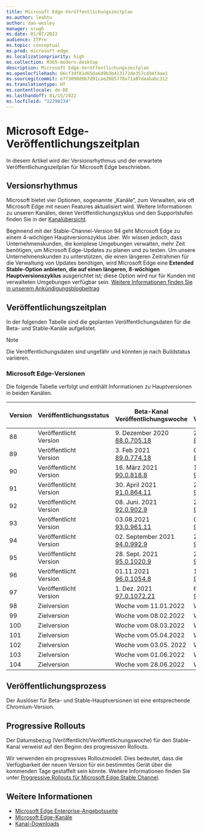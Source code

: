 ```yaml
---
title: Microsoft Edge-Veröffentlichungszeitplan
ms.author: leahtu
author: dan-wesley
manager: srugh
ms.date: 01/07/2022
audience: ITPro
ms.topic: conceptual
ms.prod: microsoft-edge
ms.localizationpriority: high
ms.collection: M365-modern-desktop
description: Microsoft Edge-Veröffentlichungszeitplan
ms.openlocfilehash: 66cf34f81d65da6d9b3b413172de357cd94f4ae1
ms.sourcegitcommit: e7f3098d8b7d91cae20b5778a71a87daababc312
ms.translationtype: HT
ms.contentlocale: de-DE
ms.lasthandoff: 01/15/2022
ms.locfileid: "12298234"
---
```

# <a name="microsoft-edge-release-schedule"></a>Microsoft Edge-Veröffentlichungszeitplan

In diesem Artikel wird der Versionsrhythmus und der erwartete Veröffentlichungszeitplan für Microsoft Edge beschrieben.

## <a name="release-cadence"></a>Versionsrhythmus

Microsoft bietet vier Optionen, sogenannte „Kanäle“, zum Verwalten, wie oft Microsoft Edge mit neuen Features aktualisiert wird. Weitere Informationen zu unseren Kanälen, deren Veröffentlichungszyklus und den Supportstufen finden Sie in der [Kanalübersicht](./microsoft-edge-channels.md#channel-overview).

Beginnend mit der Stable-Channel-Version 94 geht Microsoft Edge zu einem 4-wöchigen Hauptversionszyklus über. Wir wissen jedoch, dass Unternehmenskunden, die komplexe Umgebungen verwalten, mehr Zeit benötigen, um Microsoft Edge-Updates zu planen und zu testen. Um unsere Unternehmenskunden zu unterstützen, die einen längeren Zeitrahmen für die Verwaltung von Updates benötigen, wird Microsoft Edge eine **Extended Stable-Option anbieten, die auf einen längeren, 8-wöchigen Hauptversionszyklus** ausgerichtet ist; diese Option wird nur für Kunden mit verwalteten Umgebungen verfügbar sein. [Weitere Informationen finden Sie in unserem Ankündigungsblogbeitrag](https://blogs.windows.com/msedgedev/2021/07/15/opt-in-extended-stable-release-cycle/)

## <a name="release-schedule"></a>Veröffentlichungszeitplan

In der folgenden Tabelle sind die geplanten Veröffentlichungsdaten für die Beta- und Stable-Kanäle aufgelistet.

> [!NOTE]
> Die Veröffentlichungsdaten sind ungefähr und könnten je nach Buildstatus variieren.

### <a name="microsoft-edge-releases"></a>Microsoft Edge-Versionen

Die folgende Tabelle verfolgt und enthält Informationen zu Hauptversionen in beiden Kanälen.

| Version | Veröffentlichungsstatus | Beta-Kanal<br>Veröffentlichungswoche | Stable-Kanal<br>Veröffentlichungswoche | Erweitert<br> Stable-Kanal<br>Veröffentlichungswoche |
|---------|-----|------|--------|--------|
| 88 | Veröffentlicht<br>Version | 9. Dezember 2020<br>[88.0.705.18](/deployedge/microsoft-edge-relnote-archive-beta-channel#version-88070518-december-9) | 21. Januar 2021<br>[88.0.705.50](/deployedge/microsoft-edge-relnote-archive-stable-channel#version-88070550-january-21)|  |
| 89 | Veröffentlicht<br>Version | 3. Feb 2021<br>[89.0.774.18](/deployedge/microsoft-edge-relnote-archive-beta-channel#version-89077418-february-3) | 08.03.2021<br>[89.0.774.48](/deployedge/microsoft-edge-relnote-archive-stable-channel#version-89077448-march-8) |  |
| 90 | Veröffentlicht<br>Version | 16. März 2021<br>[90.0.818.8](/deployedge/microsoft-edge-relnote-archive-beta-channel#version-9008188-march-16)  | 15. April 2021<BR>[90.0.818.39](/deployedge/microsoft-edge-relnote-archive-stable-channel#version-90081839-april-15) |  |
| 91 | Veröffentlicht<br>Version | 30. April 2021<br>[91.0.864.11](/deployedge/microsoft-edge-relnote-archive-beta-channel#version-91086411-april-30) | 27. Mai 2021<BR>[91.0.864.37](/deployedge/microsoft-edge-relnote-archive-stable-channel#version-91086437-may-27) |  |
| 92 | Veröffentlicht<br>Version | 08. Juni. 2021<br>[92.0.902.9](/deployedge/microsoft-edge-relnote-archive-beta-channel#version-9209029-june-08) | 22. Juli 2021<BR>[92.0.902.55](/deployedge/microsoft-edge-relnote-archive-stable-channel#version-92090255-july-22) |  |
| 93 | Veröffentlicht<br>Version | 03.08.2021<br>[93.0.961.11](/deployedge/microsoft-edge-relnote-beta-channel#version-93096111-August-03) | 02. September 2021<BR>[93.0.961.38](/deployedge/microsoft-edge-relnote-archive-stable-channel#version-93096138-September-02) |  |
| 94 | Veröffentlicht<br>Version | 02. September 2021<br>[94.0.992.9](/deployedge/microsoft-edge-relnote-archive-beta-channel#version-9409929-September-02) | 24. September 2021<BR>[94.0.992.31](/deployedge/microsoft-edge-relnote-archive-stable-channel#version-94099231-September-24) | 24. September 2021<BR>[94.0.992.31](/deployedge/microsoft-edge-relnote-stable-channel#version-94099231-September-24) |
| 95 | Veröffentlicht<br>Version | 28. Sept. 2021<br>[95.0.1020.9](/deployedge/microsoft-edge-relnote-archive-beta-channel#version-95010209-September-28) | 21.10.2021<br>[95.0.1020.30](/deployedge/microsoft-edge-relnote-stable-channel#version-950102030-october-21) | Nicht zutreffend |
| 96 | Veröffentlicht<br>Version  | 01.11.2021<br>[96.0.1054.8](/DeployEdge/microsoft-edge-relnote-beta-channel?branch=pr-en-us-1163#version-96010548-november-1) | 19. Nov. 2021<br>[96.0.1054.29](/deployedge/microsoft-edge-relnote-stable-channel#version-960105429-november-19) | 6. Jan. 2022<br>96.0.1054.72 |
| 97 | Veröffentlicht<br>Version | 1. Dez. 2021<br>[97.0.1072.21](/DeployEdge/microsoft-edge-relnote-beta-channel?branch=pr-en-us-1245#version-970107221-december-1) | 6. Jan. 2022<br>[97.0.1072.55](/deployedge/microsoft-edge-relnote-stable-channel#version-970107255-january-6)| Nicht zutreffend  |
| 98 | Zielversion | Woche vom 11.01.2022 | Woche vom 03.02.2022 | Woche vom 03.02.2022 |
| 99 | Zielversion | Woche vom 08.02.2022 | Woche vom 03.03.2022 | Nicht zutreffend  |
| 100 | Zielversion | Woche vom 08.03.2022 | Woche vom 31.03.2022 | Woche vom 31.03.2022 |
| 101 | Zielversion | Woche vom 05.04.2022 | Woche vom 28.04.2022 | Nicht zutreffend |
| 102 | Zielversion | Woche vom 03.05. 2022 | Woche vom 26.05. 2022 | Woche vom 26.05. 2022 |
| 103 | Zielversion | Woche vom 01.06.2022 | Woche vom 23.06.2022 | Nicht zutreffend |
| 104 | Zielversion | Woche vom 28.06.2022 | Woche vom 04.08.2022 | Woche vom 04.08.2022 |


## <a name="release-process"></a>Veröffentlichungsprozess

Der Auslöser für Beta- und Stable-Hauptversionen ist eine entsprechende Chromium-Version.

## <a name="progressive-rollouts"></a>Progressive Rollouts

Der Datumsbezug (Veröffentlicht/Veröffentlichungswoche) für den Stable-Kanal verweist auf den Beginn des progressiven Rollouts.

Wir verwenden ein progressives Rolloutmodell. Dies bedeutet, dass die Verfügbarkeit der neuen Version für ein bestimmtes Gerät über die kommenden Tage gestaffelt sein könnte. Weitere Informationen finden Sie unter [Progressive Rollouts für Microsoft Edge Stable Channel](/deployedge/microsoft-edge-update-progressive-rollout).

## <a name="see-also"></a>Weitere Informationen

- [Microsoft Edge Enterprise-Angebotsseite](https://aka.ms/EdgeEnterprise)
- [Microsoft Edge-Kanäle](/deployedge/microsoft-edge-channels)
- [Kanal-Downloads](https://www.microsoft.com/edge/business/download)

